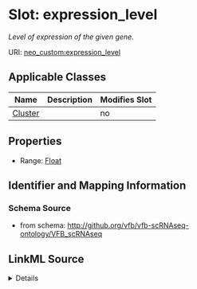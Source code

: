 

# Slot: expression_level


_Level of expression of the given gene._



URI: [neo_custom:expression_level](http://n2o.neo/custom/expression_level)



<!-- no inheritance hierarchy -->





## Applicable Classes

| Name | Description | Modifies Slot |
| --- | --- | --- |
| [Cluster](Cluster.md) |  |  no  |







## Properties

* Range: [Float](Float.md)





## Identifier and Mapping Information







### Schema Source


* from schema: http://github.org/vfb/vfb-scRNAseq-ontology/VFB_scRNAseq




## LinkML Source

<details>
```yaml
name: expression_level
description: Level of expression of the given gene.
from_schema: http://github.org/vfb/vfb-scRNAseq-ontology/VFB_scRNAseq
rank: 1000
slot_uri: neo_custom:expression_level
alias: expression_level
domain_of:
- Cluster
range: float

```
</details>